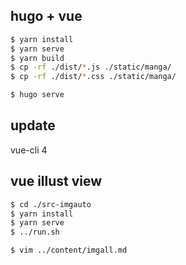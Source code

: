 ## hugo + vue

```sh
$ yarn install
$ yarn serve
$ yarn build
$ cp -rf ./dist/*.js ./static/manga/
$ cp -rf ./dist/*.css ./static/manga/

$ hugo serve
```

## update

vue-cli 4

## vue illust view

```sh
$ cd ./src-imgauto
$ yarn install
$ yarn serve
$ ../run.sh

$ vim ../content/imgall.md
```

